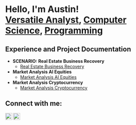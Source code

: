<h1> Hello, I'm Austin!  <br/><a href="https://github.com/austindennoCS">Versatile Analyst</a>, <a href="https://github.com/austindennoCS">Computer Science</a>, <a href="https://github.com/austindennoCS">Programming</a></h1>

<h2>Experience and Project Documentation</h2>

- <b>SCENARIO: Real Estate Business Recovery</b>
  - [Real Estate Business Recovery ](https://github.com/analystAustin/real-estate-business-recovery)
- <b>Market Analysis AI Equities</b>
  - [Market Analysis AI Equities](https://github.com/analystAustin/market-analysis-ai-equities)
- <b>Market Analysis Cryptocurrency</b>
  - [Market Analysis Cryptocurrency](https://github.com/analystAustin/market-analysis-cryptocurrency)

      
<h2>Connect with me: </h2>  

[<img align="left" alt=" | Twitter" width="22px" src="https://cdn.jsdelivr.net/npm/simple-icons@v3/icons/twitter.svg" />][twitter] 
[<img align="left" alt=" | LinkedIn" width="22px" src="https://cdn.jsdelivr.net/npm/simple-icons@v3/icons/linkedin.svg" />][linkedin]

[twitter]: https://x.com/austindennoCS
[linkedin]: https://www.linkedin.com/in/austindennocs/
